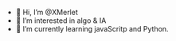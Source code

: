 - 👋 Hi, I’m @XMerlet
- 👀 I’m interested in algo & IA
- 🌱 I’m currently learning javaScritp and Python.

<!---
XMerlet/XMerlet is a ✨ special ✨ repository because its `README.md` (this file) appears on your GitHub profile.
You can click the Preview link to take a look at your changes.
--->
